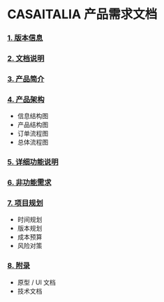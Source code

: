# CASAITALIA 产品需求文档
### [1. 版本信息](./content/1_Version.md)
### [2. 文档说明](./content/2_Introduction.md)
### [3. 产品简介](./content/3_Description.md)
### [4. 产品架构](./content/4_Structure.md)
- 信息结构图
- 产品结构图
- 订单流程图
- 总体流程图
### [5. 详细功能说明](./content/5_Function.md)
### [6. 非功能需求](./content/6_NotFunction.md)
### [7. 项目规划](./content/7_Planning.md)
- 时间规划
- 版本规划
- 成本预算
- 风险对策
### [8. 附录](./content/8_Appendix.md)
- 原型 / UI 文档
- 技术文档
